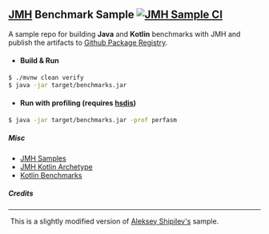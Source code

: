 ## [JMH][jmh] Benchmark Sample   [![JMH Sample CI][badge]][github-workflow]

   A sample repo for building **Java** and **Kotlin** benchmarks with JMH and publish the artifacts to [Github Package Registry][github-packages].

- #### Build & Run

```bash
$ ./mvnw clean verify 
$ java -jar target/benchmarks.jar
```

- #### Run with profiling (requires [hsdis][hsdis])

```bash
$ java -jar target/benchmarks.jar -prof perfasm
```

[jmh]: https://openjdk.java.net/projects/code-tools/jmh/	"JMH"
[hsdis]: https://github.com/AdoptOpenJDK/jitwatch/wiki/Building-hsdis	"hsdis"
[badge]: https://img.shields.io/github/workflow/status/sureshg/jmh-bench-sample/JMH%20Sample%20CI?label=JMH%20Build&style=for-the-badge
[github-badge]: https://github.com/sureshg/jmh-bench-sample/workflows/JMH%20Sample%20CI/badge.svg
[github-packages]: https://github.com/sureshg/jmh-bench-sample/packages
[github-workflow]: https://github.com/sureshg/jmh-bench-sample/actions
[jmh-archetypes]: https://github.com/openjdk/jmh/tree/master/jmh-archetypes

##### Misc
 - [JMH Samples](https://github.com/openjdk/jmh/tree/master/jmh-samples/src/main/java/org/openjdk/jmh/samples)
 - [JMH Kotlin Archetype](https://github.com/openjdk/jmh/tree/master/jmh-archetypes/jmh-kotlin-benchmark-archetype)
 - [Kotlin Benchmarks](https://github.com/Kotlin/kotlin-benchmarks)
 
##### Credits

---

​     This is a slightly modified version of [Aleksey Shipilev's](https://github.com/shipilev) sample.

